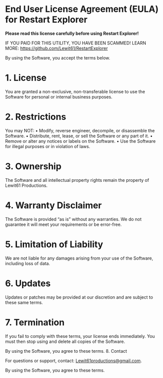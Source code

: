 # End User License Agreement (EULA) for Restart Explorer
  
**Please read this license carefully before using Restart Explorer!**
  
IF YOU PAID FOR THIS UTILITY, YOU HAVE BEEN SCAMMED!
LEARN MORE: https://github.com/Lewit61/RestartExplorer
  
By using the Software, you accept the terms below.
  
# 1. License

You are granted a non-exclusive, non-transferable license to use the Software for personal or internal business purposes.

# 2. Restrictions

You may NOT:
• Modify, reverse engineer, decompile, or disassemble the Software.
• Distribute, rent, lease, or sell the Software or any part of it.
• Remove or alter any notices or labels on the Software.
• Use the Software for illegal purposes or in violation of laws.

# 3. Ownership

The Software and all intellectual property rights remain the property of Lewit61 Productions.

# 4. Warranty Disclaimer

The Software is provided “as is” without any warranties. We do not guarantee it will meet your requirements or be error-free.

# 5. Limitation of Liability

We are not liable for any damages arising from your use of the Software, including loss of data.

# 6. Updates

Updates or patches may be provided at our discretion and are subject to these same terms.

# 7. Termination

If you fail to comply with these terms, your license ends immediately. You must then stop using and delete all copies of the Software.

By using the Software, you agree to these terms.
8. Contact

For questions or support, contact: Lewit61productions@gmail.com.

By using the Software, you agree to these terms.
